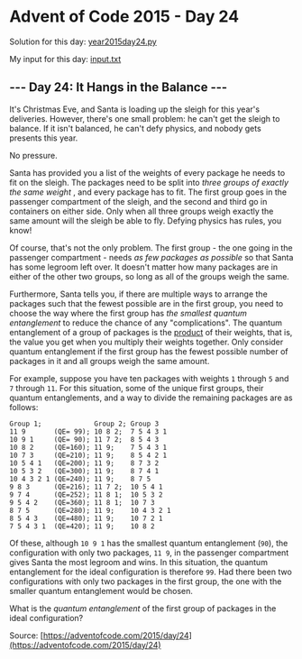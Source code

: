 # Advent of Code 2015 - Day 24

Solution for this day: [year2015day24.py](year2015day24.py)

My input for this day: [input.txt](input.txt)

## \--- Day 24: It Hangs in the Balance ---

It's Christmas Eve, and Santa is loading up the sleigh for this year's
deliveries. However, there's one small problem: he can't get the sleigh to
balance. If it isn't balanced, he can't defy physics, and nobody gets presents
this year.

No pressure.

Santa has provided you a list of the weights of every package he needs to fit
on the sleigh. The packages need to be split into _three groups of exactly the
same weight_ , and every package has to fit. The first group goes in the
passenger compartment of the sleigh, and the second and third go in containers
on either side. Only when all three groups weigh exactly the same amount will
the sleigh be able to fly. Defying physics has rules, you know!

Of course, that's not the only problem. The first group - the one going in the
passenger compartment - needs _as few packages as possible_ so that Santa has
some legroom left over. It doesn't matter how many packages are in either of
the other two groups, so long as all of the groups weigh the same.

Furthermore, Santa tells you, if there are multiple ways to arrange the
packages such that the fewest possible are in the first group, you need to
choose the way where the first group has _the smallest quantum entanglement_
to reduce the chance of any "complications". The quantum entanglement of a
group of packages is the
[product](https://en.wikipedia.org/wiki/Product_%28mathematics%29) of their
weights, that is, the value you get when you multiply their weights together.
Only consider quantum entanglement if the first group has the fewest possible
number of packages in it and all groups weigh the same amount.

For example, suppose you have ten packages with weights `1` through `5` and
`7` through `11`. For this situation, some of the unique first groups, their
quantum entanglements, and a way to divide the remaining packages are as
follows:

    
    
    Group 1;             Group 2; Group 3
    11 9       (QE= 99); 10 8 2;  7 5 4 3 1
    10 9 1     (QE= 90); 11 7 2;  8 5 4 3
    10 8 2     (QE=160); 11 9;    7 5 4 3 1
    10 7 3     (QE=210); 11 9;    8 5 4 2 1
    10 5 4 1   (QE=200); 11 9;    8 7 3 2
    10 5 3 2   (QE=300); 11 9;    8 7 4 1
    10 4 3 2 1 (QE=240); 11 9;    8 7 5
    9 8 3      (QE=216); 11 7 2;  10 5 4 1
    9 7 4      (QE=252); 11 8 1;  10 5 3 2
    9 5 4 2    (QE=360); 11 8 1;  10 7 3
    8 7 5      (QE=280); 11 9;    10 4 3 2 1
    8 5 4 3    (QE=480); 11 9;    10 7 2 1
    7 5 4 3 1  (QE=420); 11 9;    10 8 2
    

Of these, although `10 9 1` has the smallest quantum entanglement (`90`), the
configuration with only two packages, `11 9`, in the passenger compartment
gives Santa the most legroom and wins. In this situation, the quantum
entanglement for the ideal configuration is therefore `99`. Had there been two
configurations with only two packages in the first group, the one with the
smaller quantum entanglement would be chosen.

What is the _quantum entanglement_ of the first group of packages in the ideal
configuration?



Source: [https://adventofcode.com/2015/day/24](https://adventofcode.com/2015/day/24)
